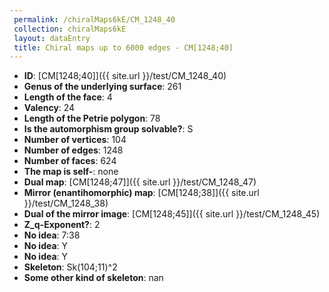 ```yaml
--- 
 permalink: /chiralMaps6kE/CM_1248_40 
 collection: chiralMaps6kE
 layout: dataEntry
 title: Chiral maps up to 6000 edges - CM[1248;40]
---
```


- **ID**: [CM[1248;40]]({{ site.url }}/test/CM_1248_40)
- **Genus of the underlying surface**: 261
- **Length of the face**: 4
- **Valency**: 24
- **Length of the Petrie polygon**: 78
- **Is the automorphism group solvable?**: S
- **Number of vertices**: 104
- **Number of edges**: 1248
- **Number of faces**: 624
- **The map is self-**: none
- **Dual map**: [CM[1248;47]]({{ site.url }}/test/CM_1248_47)
- **Mirror (enantihomorphic) map**: [CM[1248;38]]({{ site.url }}/test/CM_1248_38)
- **Dual of the mirror image**: [CM[1248;45]]({{ site.url }}/test/CM_1248_45)
- **Z_q-Exponent?**: 2
- **No idea**:  7:38
- **No idea**: Y
- **No idea**: Y
- **Skeleton**: Sk(104;11)^2
- **Some other kind of skeleton**: nan

